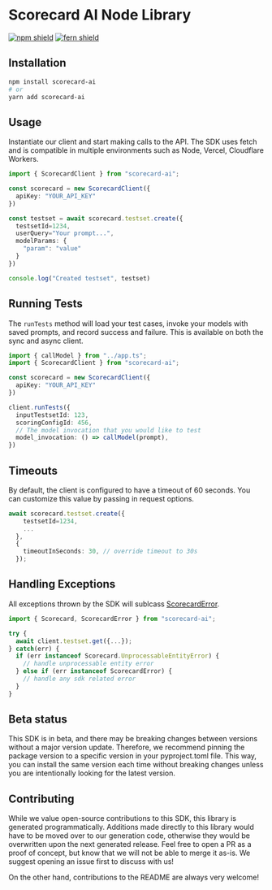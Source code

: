 # Scorecard AI Node Library

[![npm shield](https://img.shields.io/npm/v/scorecard-ai)](https://www.npmjs.com/package/scorecard-ai)
[![fern shield](https://img.shields.io/badge/%F0%9F%8C%BF-SDK%20generated%20by%20Fern-brightgreen)](https://github.com/fern-api/fern)

## Installation

```bash
npm install scorecard-ai
# or
yarn add scorecard-ai
```

## Usage
Instantiate our client and start making calls to the API. 
The SDK uses fetch and is compatible in multiple environments
such as Node, Vercel, Cloudflare Workers. 

```typescript
import { ScorecardClient } from "scorecard-ai";

const scorecard = new ScorecardClient({
  apiKey: "YOUR_API_KEY"
})

const testset = await scorecard.testset.create({
  testsetId=1234, 
  userQuery="Your prompt...", 
  modelParams: {
    "param": "value"
  }
})

console.log("Created testset", testset)
```

## Running Tests
The `runTests` method will load your test cases, 
invoke your models with saved prompts, 
and record success and failure. This is 
available on both the sync and async client.  

```typescript
import { callModel } from "../app.ts";
import { ScorecardClient } from "scorecard-ai";

const scorecard = new ScorecardClient({
  apiKey: "YOUR_API_KEY"
})

client.runTests({
  inputTestsetId: 123,
  scoringConfigId: 456,
  // The model invocation that you would like to test
  model_invocation: () => callModel(prompt),
})
```

## Timeouts
By default, the client is configured to have 
a timeout of 60 seconds. You can customize 
this value by passing in request options. 

```typescript
await scorecard.testset.create({
    testsetId=1234, 
    ...
  }, 
  {
    timeoutInSeconds: 30, // override timeout to 30s
  });
```

## Handling Exceptions
All exceptions thrown by the SDK will 
sublcass [ScorecardError](./src/errors/ScorecardError.ts). 

```typescript
import { Scorecard, ScorecardError } from "scorecard-ai";

try {
  await client.testset.get({...});
} catch(err) {
  if (err instanceof Scorecard.UnprocessableEntityError) {
    // handle unprocessable entity error
  } else if (err instanceof ScorecardError) {
    // handle any sdk related error
  }
}
```

## Beta status

This SDK is in beta, and there may be breaking changes between versions without a major version update. Therefore, we recommend pinning the package version to a specific version in your pyproject.toml file. This way, you can install the same version each time without breaking changes unless you are intentionally looking for the latest version.

## Contributing

While we value open-source contributions to this SDK, this library is generated programmatically. Additions made directly to this library would have to be moved over to our generation code, otherwise they would be overwritten upon the next generated release. Feel free to open a PR as a proof of concept, but know that we will not be able to merge it as-is. We suggest opening an issue first to discuss with us!

On the other hand, contributions to the README are always very welcome!
